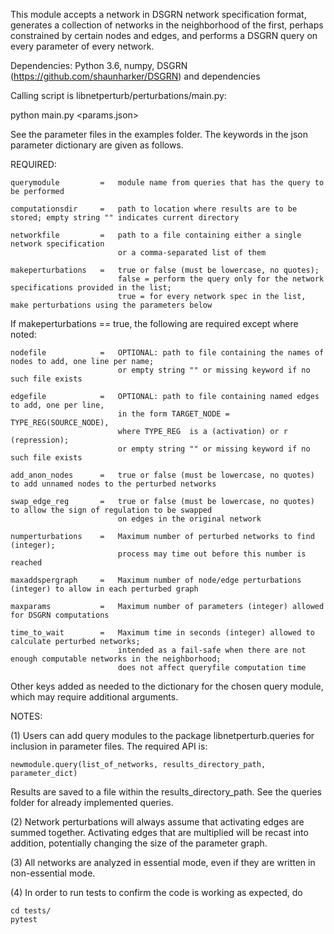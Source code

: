 This module accepts a network in DSGRN network specification format, generates a collection of networks in the neighborhood of the first, perhaps constrained by certain nodes and edges, and performs a DSGRN query on every parameter of every network.

Dependencies: Python 3.6, numpy, DSGRN (https://github.com/shaunharker/DSGRN) and dependencies

Calling script is libnetperturb/perturbations/main.py:

python main.py <params.json>

See the parameter files in the examples folder. The keywords in the json parameter dictionary are given as follows.

REQUIRED:

    querymodule         =   module name from queries that has the query to be performed

    computationsdir     =   path to location where results are to be stored; empty string "" indicates current directory

    networkfile         =   path to a file containing either a single network specification
                            or a comma-separated list of them

    makeperturbations   =   true or false (must be lowercase, no quotes);
                            false = perform the query only for the network specifications provided in the list;
                            true = for every network spec in the list, make perturbations using the parameters below

If makeperturbations == true, the following are required except where noted:

    nodefile            =   OPTIONAL: path to file containing the names of nodes to add, one line per name;
                            or empty string "" or missing keyword if no such file exists

    edgefile            =   OPTIONAL: path to file containing named edges to add, one per line,
                            in the form TARGET_NODE = TYPE_REG(SOURCE_NODE),
                            where TYPE_REG  is a (activation) or r (repression);
                            or empty string "" or missing keyword if no such file exists

    add_anon_nodes      =   true or false (must be lowercase, no quotes) to add unnamed nodes to the perturbed networks

    swap_edge_reg       =   true or false (must be lowercase, no quotes) to allow the sign of regulation to be swapped
                            on edges in the original network

    numperturbations    =   Maximum number of perturbed networks to find (integer);
                            process may time out before this number is reached

    maxaddspergraph     =   Maximum number of node/edge perturbations (integer) to allow in each perturbed graph

    maxparams           =   Maximum number of parameters (integer) allowed for DSGRN computations

    time_to_wait        =   Maximum time in seconds (integer) allowed to calculate perturbed networks;
                            intended as a fail-safe when there are not enough computable networks in the neighborhood;
                            does not affect queryfile computation time

Other keys added as needed to the dictionary for the chosen query module, which may require additional arguments.

NOTES:

(1) Users can add query modules to the package libnetperturb.queries for inclusion in parameter files. The required API is:

    newmodule.query(list_of_networks, results_directory_path, parameter_dict)

Results are saved to a file within the results_directory_path. See the queries folder for already implemented queries.

(2) Network perturbations will always assume that activating edges are summed together. Activating edges that are multiplied will be recast into addition, potentially changing the size of the parameter graph.

(3) All networks are analyzed in essential mode, even if they are written in non-essential mode.

(4) In order to run tests to confirm the code is working as expected, do

    cd tests/
    pytest